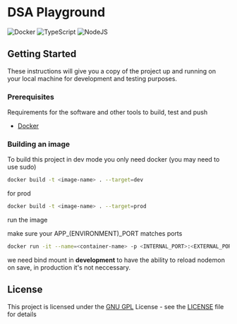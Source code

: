 # DSA Playground

![Docker](https://img.shields.io/badge/docker-%230db7ed.svg?style=for-the-badge&logo=docker&logoColor=white) ![TypeScript](https://img.shields.io/badge/typescript-%23007ACC.svg?style=for-the-badge&logo=typescript&logoColor=white) ![NodeJS](https://img.shields.io/badge/node.js-6DA55F?style=for-the-badge&logo=node.js&logoColor=white)

## Getting Started

These instructions will give you a copy of the project up and running on your local machine for development and testing purposes.

### Prerequisites

Requirements for the software and other tools to build, test and push

- [Docker](https://docs.docker.com/get-docker/)

### Building an image

To build this project in dev mode you only need docker (you may need to use sudo)

```bash
docker build -t <image-name> . --target=dev
```

for prod

```bash
docker build -t <image-name> . --target=prod
```

run the image

make sure your APP\_(ENVIRONMENT)\_PORT matches ports

```bash
docker run -it --name=<container-name> -p <INTERNAL_PORT>:<EXTERNAL_PORT> --mount type=bind,source="$(pwd)",target=/app <image-name> .
```

we need bind mount in **development** to have the ability to reload nodemon on save, in production it's not neccessary.

## License

This project is licensed under the [GNU GPL](LICENSE) License - see the [LICENSE](LICENSE) file for details
